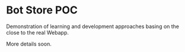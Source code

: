 # Bot Store POC

Demonstration of learning and development approaches basing on the close to the real Webapp.

More details soon.

